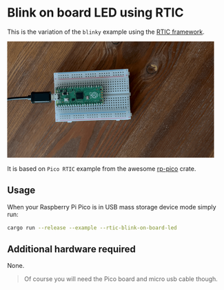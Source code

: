 # Blink on board LED using RTIC

This is the variation of the `blinky` example using the [RTIC framework](https://rtic.rs/).

![Blinking on board led on Pico board](/src/examples/rtic-blink-on-board-led/rtic_blink_on_board_led.gif)

It is based on `Pico RTIC` example from the awesome [rp-pico](https://github.com/rp-rs/rp-hal-boards/blob/main/boards/rp-pico/examples/pico_rtic.rs) crate.

## Usage

When your Raspberry Pi Pico is in USB mass storage device mode simply run:

```sh
cargo run --release --example --rtic-blink-on-board-led
```

## Additional hardware required

None.

> Of course you will need the Pico board and micro usb cable though.
